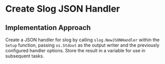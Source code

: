 # Create Slog JSON Handler

## Implementation Approach
Create a JSON handler for slog by calling `slog.NewJSONHandler` within the `Setup` function, passing `os.Stdout` as the output writer and the previously configured handler options. Store the result in a variable for use in subsequent tasks.
